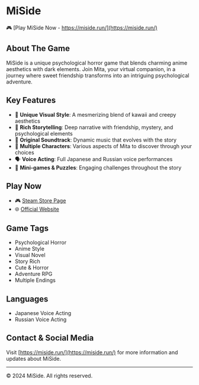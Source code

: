 # MiSide

🎮 [Play MiSide Now - https://miside.run/](https://miside.run/)

## About The Game

MiSide is a unique psychological horror game that blends charming anime aesthetics with dark elements. Join Mita, your virtual companion, in a journey where sweet friendship transforms into an intriguing psychological adventure.

## Key Features

- 🎨 **Unique Visual Style**: A mesmerizing blend of kawaii and creepy aesthetics
- 📖 **Rich Storytelling**: Deep narrative with friendship, mystery, and psychological elements
- 🎵 **Original Soundtrack**: Dynamic music that evolves with the story
- 👥 **Multiple Characters**: Various aspects of Mita to discover through your choices
- 🗣️ **Voice Acting**: Full Japanese and Russian voice performances
- 🧩 **Mini-games & Puzzles**: Engaging challenges throughout the story

## Play Now

- 🎮 [Steam Store Page](https://store.steampowered.com/app/2527500/_MiSide/)
- 🌐 [Official Website](https://miside.run/)

## Game Tags

- Psychological Horror
- Anime Style
- Visual Novel
- Story Rich
- Cute & Horror
- Adventure RPG
- Multiple Endings

## Languages

- Japanese Voice Acting
- Russian Voice Acting

## Contact & Social Media

Visit [https://miside.run/](https://miside.run/) for more information and updates about MiSide.

---
© 2024 MiSide. All rights reserved.